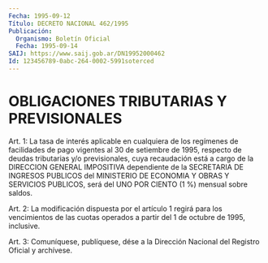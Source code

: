```yaml
---
Fecha: 1995-09-12
Título: DECRETO NACIONAL 462/1995
Publicación:
  Organismo: Boletín Oficial
  Fecha: 1995-09-14
SAIJ: https://www.saij.gob.ar/DN19952000462
Id: 123456789-0abc-264-0002-5991soterced
---
```

# OBLIGACIONES TRIBUTARIAS Y PREVISIONALES

<a id="1"></a>
Art. 1:  La tasa de interés aplicable en cualquiera  de  los regímenes de facilidades  de  pago  vigentes  al 30 de setiembre de 1995,  respecto  de  deudas  tributarias  y/o  previsionales,  cuya recaudación  está  a  cargo  de  la  DIRECCION  GENERAL  IMPOSITIVA dependiente de la SECRETARIA DE INGRESOS PUBLICOS del MINISTERIO DE ECONOMIA Y OBRAS Y SERVICIOS PUBLICOS, será del UNO  POR  CIENTO (1 %) mensual sobre saldos.

<a id="2"></a>
Art.  2: La modificación dispuesta por el artículo 1 regirá  para los vencimientos  de  las cuotas operados a partir del 1 de octubre de 1995, inclusive.

<a id="3"></a>
Art. 3: Comuníquese, publíquese,  dése a la Dirección Nacional del Registro  Oficial  y archívese.